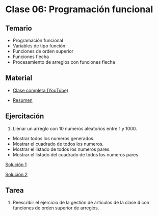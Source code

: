# Clase 06: Programación funcional

## Temario
    
* Programación funcional
* Variables de tipo función
* Funciones de orden superior
* Funciones flecha
* Procesamiento de arreglos con funciones flecha

## Material
* [Clase completa (YouTube)](https://www.youtube.com/watch?v=_X-2nY2DbBg)

* [Resumen](https://www.xmind.net/m/SySMbM)

## Ejercitación

1. Llenar un arreglo con 10 numeros aleatorios entre 1 y 1000.
* Mostrar todos los numeros generados.
* Mostrar el cuadrado de todos los numeros.
* Mostrar el listado de todos los numeros pares.
* Mostrar el listado del cuadrado de todos los numeros pares 

[Solución 1](./numeros_v1.js)

[Solución 2](./numeros_v2.js)

## Tarea

1. Reescribir el ejercicio de la gestión de artículos de la clase 4 con funciones de orden superior de arreglos. 
